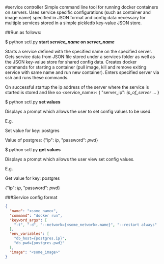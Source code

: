 #service controller
Simple command line tool for running docker containers on servers.
Uses service specific configurations (such as container and image name) specified
in JSON format and config data necessary for multiple services stored in a simple
pickledb key-value JSON store.

##Run as follows:

$ python sctl.py **start _service_name_ on _server_name_**

Starts a service defined with the specified name on the specified server.
Gets service data from JSON file stored under a services folder as well as
the JSON key-value store for shared config data. Creates docker commands for
starting a container (pull image, kill and remove exiting service with same name
and run new container). Enters specified server via ssh and runs these commands.

On successful startup the ip address of the server where the service is started
is stored and like so <service_name>: { "server_ip": *ip_of_server* ... }

$ python sctl.py **set values**

Displays a prompt which allows the user to set config values to be used.

E.g.

Set value for key: postgres

Value of postgres: {"ip": *ip*, "password": *pwd*}

$ python sctl.py **get values**

Displays a prompt which allows the user view set config values.

E.g.

Get value for key: postgres

{"ip": *ip*, "password": *pwd*}

###Service config format
```json
{
  "name": "<some_name>",
  "command": "docker run",
  "keyword_args": [
    "-t", "-d", "--network={<some_network>.name}", "--restart always"
  ],
  "env_variables": [
    "db_host={postgres.ip}",
    "db_pwd={postgres.pwd}"
  ],
  "image": "<some_image>"
}
```
